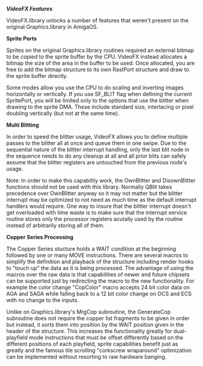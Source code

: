 ***VideoFX Features***

VideoFX.library unlocks a number of features that weren't present on the original Graphics.library in AmigaOS.

**Sprite Ports**

Sprites on the original Graphics.library routines required an external bitmap to be copied to the sprite buffer by the CPU.  VideoFX instead allocates a bitmap the size of the area in the buffer to be used.  Once allocated, you are free to add the bitmap structure to its own RastPort structure and draw to the sprite buffer directly.

Some modes allow you use the CPU to do scaling and inverting images horizontally or vertically.  If you use SF_BLIT flag when defining the current SpritePort, you will be limited only to the options that use the blitter when drawing to the sprite DMA.  These include standard size, interlacing or pixel doubling vertically (but not at the same time).

**Multi Blitting**

In order to speed the blitter usage, VideoFX allows you to define multiple passes to the blitter all at once and queue them in one swipe.  Due to the sequential nature of the blitter interrupt handling, only the last blit node in the sequence needs to do any cleanup at all and all prior blits can safely assume that the blitter registers are untouched from the previous node's usage.

Note:  In order to make this capabiltiy work, the OwnBlitter and DisownBlitter functions should not be used with this library.  Normally QBlit takes precedence over OwnBlitter anyway so it may not matter but the blitter interrupt may be optimized to not need as much time as the default interrupt handlers would require.  One way to insure that the blitter interrupt doesn't get overloaded with time waste is to make sure that the interrupt service routine stores only the processor registers acutally used by the routine instead of arbitrarily storing all of them.

**Copper Series Processing**

The Copper Series stucture holds a WAIT condition at the beginning followed by one or many MOVE instructions.  There are several macros to simplify the definition and playback of the structure including render hooks to "touch up" the data as it is being processed.  The advantage of using the macros over the raw data is that capabilities of newer and future chipsets can be supported just by redirecting the macro to the new functionality.  For example the color change "CopColor" macro accepts 24 bit color data on AGA and SAGA while falling back to a 12 bit color change on OCS and ECS with no change to the inputs.

Unlike on Graphics.library's MrgCop subroutine, the GenerateCop subroutine does not require the copper list fragments to be given in order but instead, it sorts them into position by the WAIT position given in the header of the structure.  This increases the functionality greatly for dual-playfield mode instructions that must be offset differently based on the different positions of each playfield, sprite capabilities benefit just as greatly and the famous tile scrolling "corkscrew wraparound" optimization can be implemented without resorting to raw hardware banging.